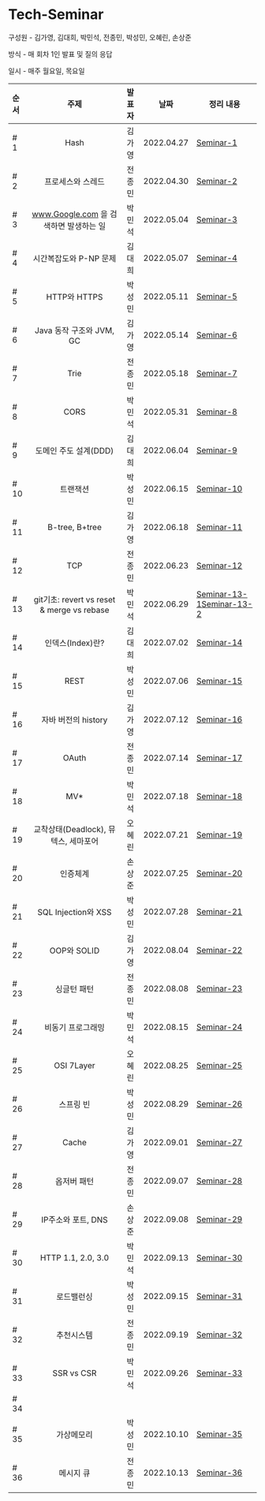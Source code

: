 # **Tech-Seminar**

구성원 - 김가영, 김대희, 박민석, 전종민, 박성민, 오혜린, 손상준

방식 - 매 회차 1인 발표 및 질의 응답

일시 - 매주 월요일, 목요일

| 순서 |                    주제                    | 발표자 |    날짜    | 정리 내용                                                                                              |
| :--- | :----------------------------------------: | :----: | :--------: | ------------------------------------------------------------------------------------------------------ |
| # 1  |                    Hash                    | 김가영 | 2022.04.27 | [Seminar-1](https://github.com/cs-breaker/Tech-Seminar/blob/main/Contents/20220427-Seminar-1.md)       |
| # 2  |             프로세스와 스레드              | 전종민 | 2022.04.30 | [Seminar-2](https://github.com/cs-breaker/Tech-Seminar/blob/main/Contents/20220430-Seminar-2.md)       |
| # 3  |   www.Google.com 을 검색하면 발생하는 일   | 박민석 | 2022.05.04 | [Seminar-3](https://github.com/cs-breaker/Tech-Seminar/blob/main/Contents/20220504-Seminar-3.md)       |
| # 4  |           시간복잡도와 P-NP 문제           | 김대희 | 2022.05.07 | [Seminar-4](https://github.com/cs-breaker/Tech-Seminar/blob/main/Contents/20220507-Seminar-4.md)       |
| # 5  |                HTTP와 HTTPS                | 박성민 | 2022.05.11 | [Seminar-5](https://github.com/cs-breaker/Tech-Seminar/blob/main/Contents/20220511-Seminar-5.md)       |
| # 6  |          Java 동작 구조와 JVM, GC          | 김가영 | 2022.05.14 | [Seminar-6](https://github.com/cs-breaker/Tech-Seminar/blob/main/Contents/20220514-Seminar-6.pdf)      |
| # 7  |                    Trie                    | 전종민 | 2022.05.18 | [Seminar-7](https://github.com/cs-breaker/Tech-Seminar/blob/main/Contents/20220518-Seminar-7.md)       |
| # 8  |                    CORS                    | 박민석 | 2022.05.31 | [Seminar-8](https://github.com/cs-breaker/Tech-Seminar/blob/main/Contents/20220531-Seminar-8.md)       |
| # 9  |           도메인 주도 설계(DDD)            | 김대희 | 2022.06.04 | [Seminar-9](./Contents/20220604-Seminar-9.md)                                                          |
| # 10 |                  트랜잭션                  | 박성민 | 2022.06.15 | [Seminar-10](./Contents/20220615-Seminar-10.md)                                                        |
| # 11 |               B-tree, B+tree               | 김가영 | 2022.06.18 | [Seminar-11](./Contents/20220618-Seminar-11.md)                                                        |
| # 12 |                    TCP                     | 전종민 | 2022.06.23 | [Seminar-12](./Contents/20220623-Seminar-12.md)                                                        |
| # 13 | git기초: revert vs reset & merge vs rebase | 박민석 | 2022.06.29 | [Seminar-13-1](./Contents/20220629-Seminar-13-1.md)[Seminar-13-2](./Contents/20220629-Seminar-13-2.md) |
| # 14 |              인덱스(Index)란?              | 김대희 | 2022.07.02 | [Seminar-14](./Contents/20220702-Seminar-14.md)                                                        |
| # 15 |                    REST                    | 박성민 | 2022.07.06 | [Seminar-15](./Contents/20220706-Seminar-15.md)                                                        |
| # 16 |            자바 버전의 history             | 김가영 | 2022.07.12 | [Seminar-16](./Contents/20220712-Seminar-16.md)                                                        |
| # 17 |                   OAuth                    | 전종민 | 2022.07.14 | [Seminar-17](./Contents/20220714-Seminar-17.md)                                                        |
| # 18 |                    MV\*                    | 박민석 | 2022.07.18 | [Seminar-18](./Contents/20220718-Seminar-18.md)                                                        |
| # 19 |    교착상태(Deadlock), 뮤텍스, 세마포어    | 오혜린 | 2022.07.21 | [Seminar-19](./Contents/20220721-Seminar-19.md)                                                        |
| # 20 |                  인증체계                  | 손상준 | 2022.07.25 | [Seminar-20](./Contents/20220725-Seminar-20.md)                                                        |
| # 21 |            SQL Injection와 XSS             | 박성민 | 2022.07.28 | [Seminar-21](./Contents/20220728-Seminar-21.md)                                                        |
| # 22 |                OOP와 SOLID                 | 김가영 | 2022.08.04 | [Seminar-22](./Contents/20220804-Seminar-22.pdf)                                                       |
| # 23 |                싱글턴 패턴                 | 전종민 | 2022.08.08 | [Seminar-23](./Contents/20220808-Seminar-23.md)                                                        |
| # 24 |             비동기 프로그래밍              | 박민석 | 2022.08.15 | [Seminar-24](https://github.com/cs-breaker/Tech-Seminar/blob/main/Contents/20220815-Seminar-24.md)     |
| # 25 |                 OSI 7Layer                 | 오혜린 | 2022.08.25 | [Seminar-25](./Contents/20220825-Seminar-25.md)                                                        |
| # 26 |                 스프링 빈                  | 박성민 | 2022.08.29 | [Seminar-26](./Contents/20220829-Seminar-26.md)                                                        |
| # 27 |                   Cache                    | 김가영 | 2022.09.01 | [Seminar-27](./Contents/20220901-Seminar-27.md)                                                        |
| # 28 |                옵저버 패턴                 | 전종민 | 2022.09.07 | [Seminar-28](./Contents/20220907-Seminar-28.md)                                                        |
| # 29 |             IP주소와 포트, DNS             | 손상준 | 2022.09.08 | [Seminar-29](./Contents/20220908-Seminar-29.md)                                                        |
| # 30 |             HTTP 1.1, 2.0, 3.0             | 박민석 | 2022.09.13 | [Seminar-30](./Contents/20220913-Seminar-30.md)                                                        |
| # 31 |                 로드밸런싱                 | 박성민 | 2022.09.15 | [Seminar-31](./Contents/20220915-Seminar-31.md)                                                        |
| # 32 |                 추천시스템                 | 전종민 | 2022.09.19 | [Seminar-32](./Contents/20220919-Seminar-32.md)                                                        |
| # 33 |                 SSR vs CSR                 | 박민석 | 2022.09.26 | [Seminar-33](./Contents/20220926-Seminar-33.md)                                                        |
| # 34 |                                            |        |            |                                                                                                        |
| # 35 |                 가상메모리                 | 박성민 | 2022.10.10 | [Seminar-35](./Contents/20221010-Seminar-35.md)                                                        |
| # 36 |                 메시지 큐                 | 전종민 | 2022.10.13 | [Seminar-36](./Contents/20221013-Seminar-36.md)                                                        |
